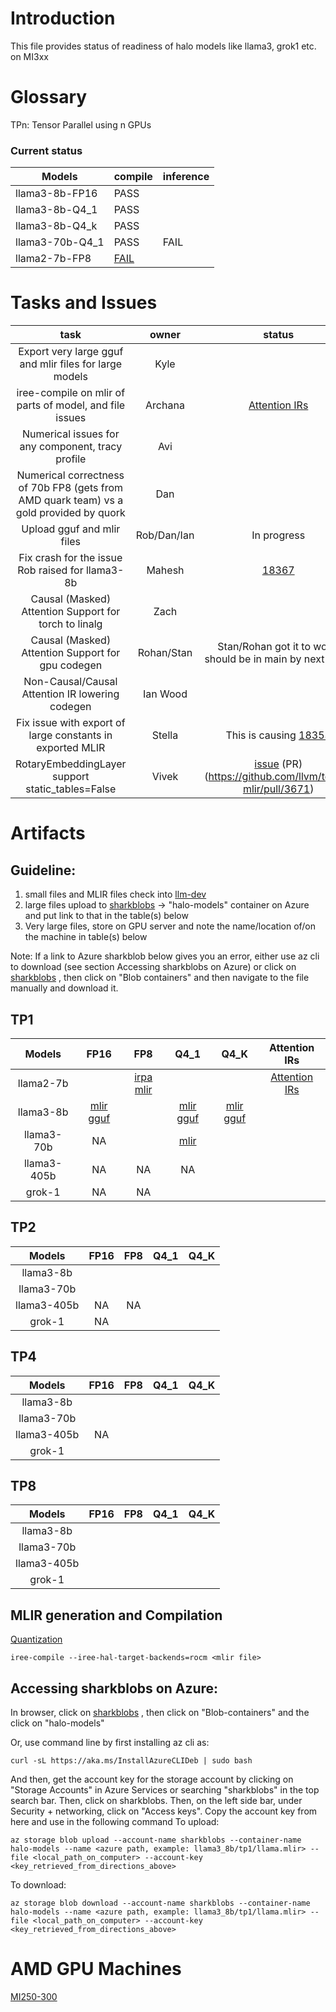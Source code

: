 
# Introduction
This file provides status of readiness of halo models like llama3, grok1 etc. on MI3xx 


# Glossary
TPn: Tensor Parallel using n GPUs

### Current status

|Models | compile | inference |
|---|---|---|
|llama3-8b-FP16| PASS | |
|llama3-8b-Q4_1| PASS | |
|llama3-8b-Q4_k| PASS | |
|llama3-70b-Q4_1| PASS | FAIL |
|llama2-7b-FP8| [FAIL](https://github.com/iree-org/iree/issues/18367)||

# Tasks and Issues
task      | owner      | status
:-------: | :--------: |:-------:
Export very large gguf and mlir files for large models | Kyle | 
iree-compile on mlir of parts of model, and file issues | Archana | [Attention IRs](https://github.com/nod-ai/llm-dev/tree/main/models/llama_attention_irs)
Numerical issues for any component, tracy profile | Avi |
Numerical correctness of 70b FP8 (gets from AMD quark team) vs a gold provided by quork | Dan |
Upload gguf and mlir files | Rob/Dan/Ian | In progress
Fix crash for the issue Rob raised for llama3-8b | Mahesh | [18367](https://github.com/iree-org/iree/issues/18367)
Causal (Masked) Attention Support for torch to linalg | Zach |
Causal (Masked) Attention Support for gpu codegen | Rohan/Stan | Stan/Rohan got it to work, should be in main by next week
Non-Causal/Causal Attention IR lowering codegen | Ian Wood | 
Fix issue with export of large constants in exported MLIR | Stella | This is causing [18353](https://github.com/iree-org/iree/issues/18353)
RotaryEmbeddingLayer support static_tables=False | Vivek | [issue](https://github.com/nod-ai/sharktank/issues/156) (PR)(https://github.com/llvm/torch-mlir/pull/3671)

# Artifacts

## Guideline:
1) small files and MLIR files check into [llm-dev](https://github.com/nod-ai/llm-dev)
2) large files upload to [sharkblobs](https://portal.azure.com/#@amdcloud.onmicrosoft.com/resource/subscriptions/8c190d1b-eb91-48d5-bec5-3e7cb7412e6c/resourceGroups/pdue-nod-ai-rg/providers/Microsoft.Storage/storageAccounts/sharkblobs/storagebrowser) -> "halo-models" container on Azure and put link to that in the table(s) below
3) Very large files, store on GPU server and note the name/location of/on the machine in table(s) below 

Note: If a link to Azure sharkblob below gives you an error, either use az cli to download (see section Accessing sharkblobs on Azure) or click on [sharkblobs](https://portal.azure.com/#@amdcloud.onmicrosoft.com/resource/subscriptions/8c190d1b-eb91-48d5-bec5-3e7cb7412e6c/resourceGroups/pdue-nod-ai-rg/providers/Microsoft.Storage/storageAccounts/sharkblobs/storagebrowser) , then click on "Blob containers" and then navigate to the file manually and download it. 

## TP1
Models           |     FP16        |   FP8           |     Q4_1         |    Q4_K       |    Attention IRs
:--------------: | :-------------: |:----------------:|:---------------:|:-------------:|:------------------:
llama2-7b | | [irpa](https://sharkblobs.blob.core.windows.net/dan/qdq_full_transpose.irpa) [mlir](https://sharkblobs.blob.core.windows.net/dan/batch_llama_v1.mlir) | | | [Attention IRs](https://github.com/nod-ai/llm-dev/tree/main/models/llama_attention_irs)
llama3-8b | [mlir](https://sharkpublic.blob.core.windows.net/sharkpublic/ian/llama8b_f16.mlir) [gguf](https://sharkpublic.blob.core.windows.net/sharkpublic/llama8b_f16.gguf) | | [mlir](https://sharkpublic.blob.core.windows.net/sharkpublic/ian/llama8b_q4_1.mlir) [gguf](https://sharkpublic.blob.core.windows.net/sharkpublic/llama_gguf/llama8b_q4_1.gguf) | [mlir](https://sharkpublic.blob.core.windows.net/sharkpublic/ian/llama8b_q4_k.mlir) [gguf](https://sharkpublic.blob.core.windows.net/sharkpublic/llama_gguf/llama8b_Q4_K.gguf) |
llama3-70b | NA | | [mlir](https://sharkpublic.blob.core.windows.net/sharkpublic/avi/Llama-3.1-70B-q4_1.mlir) | |
llama3-405b |NA | NA|NA | |
grok-1 |NA |NA | | |

## TP2
Models           |     FP16        |   FP8           |     Q4_1     |  Q4_K
:--------------: | :-------------: |:----------------:|:----------------: | :----------------:
llama3-8b | | |
llama3-70b | | |
llama3-405b |NA |NA |
grok-1 |NA | |


## TP4
Models           |     FP16        |   FP8           |     Q4_1   |  Q4_K
:--------------: | :-------------: |:----------------:|:----------------:| :----------------:
llama3-8b | | |
llama3-70b | | |
llama3-405b |NA | |
grok-1 | | |

## TP8
Models           |     FP16        |   FP8           |     Q4_1 |  Q4_K
:--------------: | :-------------: |:----------------:|:----------------:| :----------------:
llama3-8b | | | 
llama3-70b | | |
llama3-405b | | |
grok-1 | | |

## MLIR generation and Compilation
[Quantization](https://github.com/nod-ai/llm-dev/blob/main/Quantization.md)
```
iree-compile --iree-hal-target-backends=rocm <mlir file>
```

## Accessing sharkblobs on Azure:
In browser, click on [sharkblobs](https://portal.azure.com/#@amdcloud.onmicrosoft.com/resource/subscriptions/8c190d1b-eb91-48d5-bec5-3e7cb7412e6c/resourceGroups/pdue-nod-ai-rg/providers/Microsoft.Storage/storageAccounts/sharkblobs/storagebrowser) , then click on "Blob-containers" and the click on "halo-models"

Or, use command line by first installing az cli as:
```
curl -sL https://aka.ms/InstallAzureCLIDeb | sudo bash
```
And then, get the account key for the storage account by clicking on "Storage Accounts" in Azure Services or searching "sharkblobs" in the top search bar. Then, click on sharkblobs. Then, on the left side bar, under Security + networking, click on "Access keys". Copy the account key from here and use in the following command
To upload:
```
az storage blob upload --account-name sharkblobs --container-name halo-models --name <azure path, example: llama3_8b/tp1/llama.mlir> --file <local_path_on_computer> --account-key <key_retrieved_from_directions_above>
```

To download:
```
az storage blob download --account-name sharkblobs --container-name halo-models --name <azure path, example: llama3_8b/tp1/llama.mlir> --file <local_path_on_computer> --account-key <key_retrieved_from_directions_above>
```


# AMD GPU Machines
[MI250-300](https://github.com/nod-ai/playbook/blob/main/HOWTO/access-mi250-mi300.md)
